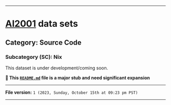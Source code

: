 
***

# [AI2001](https://github.com/seanpm2001/AI2001/) data sets

## Category: Source Code

### Subcategory (SC): Nix

This dataset is under development/coming soon.

**🌱️ This [`README.md`](/README.md) file is a major stub and need significant expansion**

***

**File version:** `1 (2023, Sunday, October 15th at 09:23 pm PST)`

***
